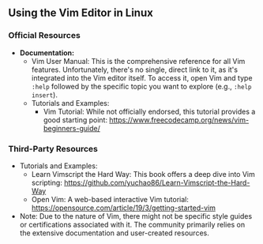 ## Using the Vim Editor in Linux

### Official Resources

* **Documentation:**
  * Vim User Manual: This is the comprehensive reference for all Vim features. Unfortunately, there's no single, direct link to it, as it's integrated into the Vim editor itself. To access it, open Vim and type `:help` followed by the specific topic you want to explore (e.g., `:help insert`).
  * Tutorials and Examples:
    * Vim Tutorial: While not officially endorsed, this tutorial provides a good starting point: https://www.freecodecamp.org/news/vim-beginners-guide/

### Third-Party Resources
* Tutorials and Examples:
  * Learn Vimscript the Hard Way: This book offers a deep dive into Vim scripting: https://github.com/yuchao86/Learn-Vimscript-the-Hard-Way
  * Open Vim: A web-based interactive Vim tutorial: https://opensource.com/article/19/3/getting-started-vim
* Note: Due to the nature of Vim, there might not be specific style guides or certifications associated with it. The community primarily relies on the extensive documentation and user-created resources.

